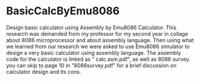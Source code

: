 # BasicCalcByEmu8086
Design basic calculator using Assembly by Emu8086 Calculator.
This research was demanded from my professor for my second year in collage about 8086 microprocessor and about assembly language.
Then using what we learned from our research we were asked to use Emu8086 simulator to design a very basic calculator using assembly language.
The assembly code for the calculator is linked as " calc.asm.pdf", as well as 8086 survey.
you can skip to page 10 in "8086survey.pdf" for a brief discussion on calculator design and its cons.
